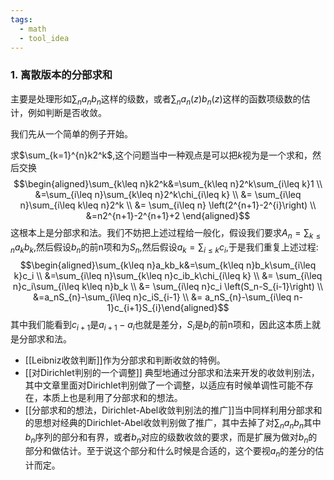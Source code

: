```yaml
---
tags:
  - math
  - tool_idea
---
```


### 1. 离散版本的分部求和
主要是处理形如$\sum_n a_n b_n$这样的级数，或者$\sum_n a_n(z)b_n(z)$这样的函数项级数的估计，例如判断是否收敛。

我们先从一个简单的例子开始。

求$\sum_{k=1}^{n}k2^k$,这个问题当中一种观点是可以把$k$视为是一个求和，然后交换$$\begin{aligned}\sum_{k\leq n}k2^k&=\sum_{k\leq n}2^k\sum_{i\leq k}1 \\ &=\sum_{i\leq n}\sum_{k\leq n}2^k\chi_{i\leq k} \\ &= \sum_{i\leq n}\sum_{i\leq k\leq n}2^k \\ &= \sum_{i\leq n} \left(2^{n+1}-2^{i}\right) \\ &=n2^{n+1}-2^{n+1}+2 \end{aligned}$$
这根本上是分部求和法。我们不妨把上述过程给一般化，假设我们要求$A_n = \sum_{k\leq n} a_k b_k$,然后假设$b_n$的前n项和为$S_n$,然后假设$a_k = \sum_{i\leq k} c_i$,于是我们重复上述过程:
$$\begin{aligned}\sum_{k\leq n}a_kb_k&=\sum_{k\leq n}b_k\sum_{i\leq k}c_i \\ &=\sum_{i\leq n}\sum_{k\leq n}c_ib_k\chi_{i\leq k} \\ &= \sum_{i\leq n}c_i\sum_{i\leq k\leq n}b_k \\ &= \sum_{i\leq n}c_i \left(S_n-S_{i-1}\right) \\ &=a_nS_{n}-\sum_{i\leq n}c_iS_{i-1} \\ &= a_nS_{n}-\sum_{i\leq n-1}c_{i+1}S_{i}\end{aligned}$$其中我们能看到$c_{i+1}$是$a_{i+1}-a_i$也就是差分，$S_i$是$b_i$的前n项和，因此这本质上就是分部求和法。


* [[Leibniz收敛判断]]作为分部求和判断收敛的特例。
* [[对Dirichlet判别的一个调整]] 典型地通过分部求和法来开发的收敛判别法，其中文章里面对Dirichlet判别做了一个调整，以适应有时候单调性可能不存在，本质上也是利用了分部求和的想法。
* [[分部求和的想法，Dirichlet-Abel收敛判别法的推广]]当中同样利用分部求和的思想对经典的Dirichlet-Abel收敛判别做了推广，其中去掉了对$\sum_n a_n b_n$其中$b_n$序列的部分和有界，或者$b_n$对应的级数收敛的要求，而是扩展为做对$b_n$的部分和做估计。至于说这个部分和什么时候是合适的，这个要视$a_n$的差分的估计而定。


